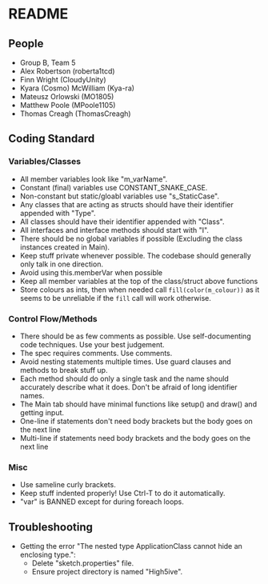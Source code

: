 # README

## People

- Group B, Team 5
- Alex Robertson (roberta1tcd)
- Finn Wright (CloudyUnity)
- Kyara (Cosmo) McWilliam (Kya-ra)
- Mateusz Orlowski (MO1805)
- Matthew Poole (MPoole1105)
- Thomas Creagh (ThomasCreagh)

## Coding Standard

### Variables/Classes

- All member variables look like "m_varName".  
- Constant (final) variables use CONSTANT_SNAKE_CASE.  
- Non-constant but static/gloabl variables use "s_StaticCase".  
- Any classes that are acting as structs should have their identifier appended with "Type".  
- All classes should have their identifier appended with "Class".  
- All interfaces and interface methods should start with "I".  
- There should be no global variables if possible (Excluding the class instances created in Main).    
- Keep stuff private whenever possible. The codebase should generally only talk in one direction.  
- Avoid using this.memberVar when possible  
- Keep all member variables at the top of the class/struct above functions  
- Store colours as ints, then when needed call `fill(color(m_colour))` as it seems to be unreliable if the `fill` call will work otherwise.  

### Control Flow/Methods

- There should be as few comments as possible. Use self-documenting code techniques. Use your best judgement.  
- The spec requires comments. Use comments.
- Avoid nesting statements multiple times. Use guard clauses and methods to break stuff up.  
- Each method should do only a single task and the name should accurately describe what it does. Don't be afraid of long identifier names.  
- The Main tab should have minimal functions like setup() and draw() and getting input.  
- One-line if statements don't need body brackets but the body goes on the next line
- Multi-line if statements need body brackets and the body goes on the next line

### Misc

- Use sameline curly brackets.  
- Keep stuff indented properly! Use Ctrl-T to do it automatically.  
- "var" is BANNED except for during foreach loops.  

## Troubleshooting

- Getting the error "The nested type ApplicationClass cannot hide an enclosing type.":
    - Delete "sketch.properties" file.
    - Ensure project directory is named "High5ive".
